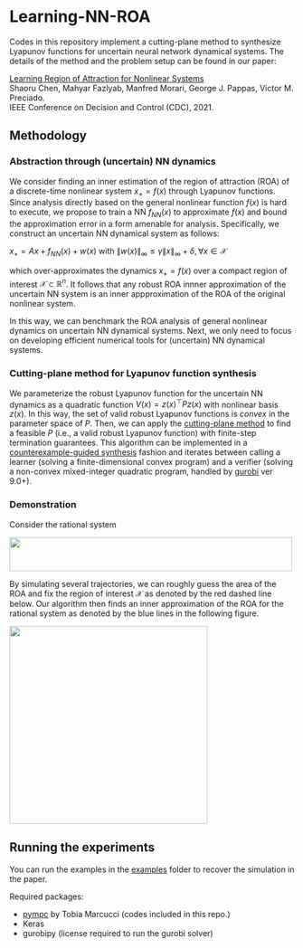 # Learning-NN-ROA

Codes in this repository implement a cutting-plane method to synthesize Lyapunov functions for uncertain neural network dynamical systems. The details of the method and the problem setup can be found in our paper:

[Learning Region of Attraction for Nonlinear Systems](https://arxiv.org/abs/2110.00731)\
Shaoru Chen, Mahyar Fazlyab, Manfred Morari, George J. Pappas, Victor M. Preciado.\
IEEE Conference on Decision and Control (CDC), 2021.

## Methodology

### Abstraction through (uncertain) NN dynamics
We consider finding an inner estimation of the region of attraction (ROA) of a discrete-time nonlinear system $x_+ = f(x)$ through Lyapunov functions. Since analysis directly based on the general nonlinear function $f(x)$ is hard to execute, we propose to train a NN $f_{NN}(x)$ to approximate $f(x)$ and bound the approximation error in a form amenable for analysis. Specifically, we construct an uncertain NN dynamical system as follows:

$x_+ = Ax + f_{NN}(x) + w(x)$ with $\lVert w(x) \rVert_\infty \leq \gamma \lVert x \rVert_\infty + \delta, \forall x \in \mathcal{X}$

which over-approximates the dynamics $x_+ = f(x)$ over a compact region of interest $\mathcal{X} \subset \mathbb{R}^n$. It follows that any robust ROA innner approximation of the uncertain NN system is an inner appproximation of the ROA of the original nonlinear system. 

In this way, we can benchmark the ROA analysis of general nonlinear dynamics on uncertain NN dynamical systems. Next, we only need to focus on developing efficient numerical tools for (uncertain) NN dynamical systems. 

### Cutting-plane method for Lyapunov function synthesis
We parameterize the robust Lyapunov function for the uncertain NN dynamics as a quadratic function $V(x) = z(x)^\top P z(x)$ with nonlinear basis $z(x)$. In this way, the set of valid robust Lyapunov functions is *convex* in the parameter space of $P$. Then, we can apply the [cutting-plane method](https://see.stanford.edu/materials/lsocoee364b/05-localization_methods_notes.pdf) to find a feasible $P$ (i.e., a valid robust Lyapunov function) with finite-step termination guarantees. This algorithm can be implemented in a [counterexample-guided synthesis](https://arxiv.org/abs/2012.12015) fashion and iterates between calling a learner (solving a finite-dimensional convex program) and a verifier (solving a non-convex mixed-integer quadratic program, handled by [gurobi](https://cdn.gurobi.com/wp-content/uploads/quadratic_optimization.pdf) ver 9.0+).

### Demonstration
Consider the rational system 
<p float="right">
<img src="https://github.com/ShaoruChen/web-materials/blob/main/ROA_approx_CDC_21/rational_system.png" width="500" height="60">
</p>

By simulating several trajectories, we can roughly guess the area of the ROA and fix the region of interest $\mathcal{X}$ as denoted by the red dashed line below. Our algorithm then finds an inner approximation of the ROA for the rational system as denoted by the blue lines in the following figure. 

<p float="right">
<img src="https://github.com/ShaoruChen/web-materials/blob/main/ROA_approx_CDC_21/rational_ROA.png" width="350" height="350">
</p>

## Running the experiments
You can run the examples in the [examples](https://github.com/ShaoruChen/Learning-NN-ROA/tree/main/examples) folder to recover the simulation in the paper. 

Required packages:
- [pympc](https://github.com/TobiaMarcucci/pympc) by Tobia Marcucci (codes included in this repo.)
- Keras
- gurobipy (license required to run the gurobi solver)
